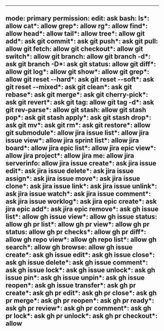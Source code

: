______________________________________________________________________

## mode: primary permission: edit: ask bash: ls\*: allow cat\*: allow grep\*: allow rg\*: allow find\*: allow head\*: allow tail\*: allow tree\*: allow git add\*: ask git commit\*: ask git push\*: ask git pull: allow git fetch: allow git checkout\*: allow git switch\*: allow git branch: allow git branch -d\*: ask git branch -D\*: ask git status: allow git diff\*: allow git log\*: allow git show\*: allow git grep\*: allow git reset --hard\*: ask git reset --soft\*: ask git reset --mixed\*: ask git clean\*: ask git rebase\*: ask git merge\*: ask git cherry-pick\*: ask git revert\*: ask git tag: allow git tag -d\*: ask git rev-parse\*: allow git stash: allow git stash pop\*: ask git stash apply\*: ask git stash drop\*: ask git mv\*: ask git rm\*: ask git restore\*: allow git submodule\*: allow jira issue list\*: allow jira issue view\*: allow jira sprint list\*: allow jira board\*: allow jira epic list\*: allow jira epic view\*: allow jira project\*: allow jira me: allow jira serverinfo: allow jira issue create\*: ask jira issue edit\*: ask jira issue delete\*: ask jira issue assign\*: ask jira issue move\*: ask jira issue clone\*: ask jira issue link\*: ask jira issue unlink\*: ask jira issue watch\*: ask jira issue comment\*: ask jira issue worklog\*: ask jira epic create\*: ask jira epic add\*: ask jira epic remove\*: ask gh issue list\*: allow gh issue view\*: allow gh issue status: allow gh pr list\*: allow gh pr view\*: allow gh pr status: allow gh pr checks\*: allow gh pr diff\*: allow gh repo view\*: allow gh repo list\*: allow gh search\*: allow gh browse: allow gh issue create\*: ask gh issue edit\*: ask gh issue close\*: ask gh issue delete\*: ask gh issue comment\*: ask gh issue lock\*: ask gh issue unlock\*: ask gh issue pin\*: ask gh issue unpin\*: ask gh issue reopen\*: ask gh issue transfer\*: ask gh pr create\*: ask gh pr edit\*: ask gh pr close\*: ask gh pr merge\*: ask gh pr reopen\*: ask gh pr ready\*: ask gh pr review\*: ask gh pr comment\*: ask gh pr lock\*: ask gh pr unlock\*: ask gh pr checkout\*: allow
